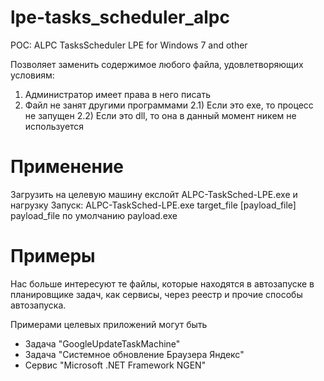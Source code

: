 # lpe-tasks_scheduler_alpc
POC: ALPC TasksScheduler LPE for Windows 7 and other

Позволяет заменить содержимое любого файла, удовлетворяющих условиям:
  1) Администратор имеет права в него писать
  2) Файл не занят другими программами
    2.1) Если это exe, то процесс не запущен
    2.2) Если это dll, то она в данный момент никем не используется
 
# Применение

Загрузить на целевую машину екслойт ALPC-TaskSched-LPE.exe и нагрузку
Запуск:
  ALPC-TaskSched-LPE.exe target_file [payload_file]
payload_file по умолчанию payload.exe

# Примеры
Нас больше интересуют те файлы, которые находятся в автозапуске в планировщике задач, как сервисы, через реестр и прочие способы автозапуска.

Примерами целевых приложений могут быть
  - Задача "GoogleUpdateTaskMachine"
  - Задача "Системное обновление Браузера Яндекс"
  - Сервис "Microsoft .NET Framework NGEN"
  
  
 
